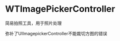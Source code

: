 WTImagePickerController
=======================

简易拍照工具，用于照片处理


弥补了UIImagepickerController不能裁切方图的错误
